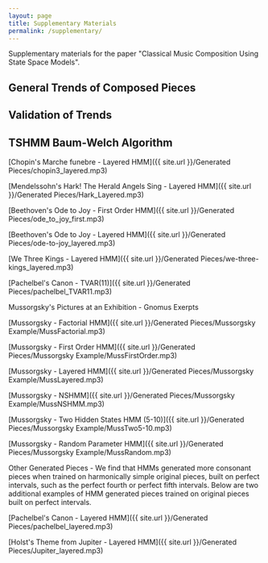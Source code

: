 ```yaml
---
layout: page
title: Supplementary Materials
permalink: /supplementary/
---
```

Supplementary materials for the paper "Classical Music Composition Using State Space Models".

## General Trends of Composed Pieces




## Validation of Trends



## TSHMM Baum-Welch Algorithm

[Chopin's Marche funebre - Layered HMM]({{ site.url }}/Generated Pieces/chopin3_layered.mp3)

[Mendelssohn's Hark! The Herald Angels Sing - Layered HMM]({{ site.url }}/Generated Pieces/Hark_Layered.mp3)

[Beethoven's Ode to Joy - First Order HMM]({{ site.url }}/Generated Pieces/ode_to_joy_first.mp3)

[Beethoven's Ode to Joy - Layered HMM]({{ site.url }}/Generated Pieces/ode-to-joy_layered.mp3)

[We Three Kings - Layered HMM]({{ site.url }}/Generated Pieces/we-three-kings_layered.mp3)

[Pachelbel's Canon - TVAR(11)]({{ site.url }}/Generated Pieces/pachelbel_TVAR11.mp3)

Mussorgsky's Pictures at an Exhibition - Gnomus Exerpts

[Mussorgsky - Factorial HMM]({{ site.url }}/Generated Pieces/Mussorgsky Example/MussFactorial.mp3)

[Mussorgsky - First Order HMM]({{ site.url }}/Generated Pieces/Mussorgsky Example/MussFirstOrder.mp3)

[Mussorgsky - Layered HMM]({{ site.url }}/Generated Pieces/Mussorgsky Example/MussLayered.mp3)

[Mussorgsky - NSHMM]({{ site.url }}/Generated Pieces/Mussorgsky Example/MussNSHMM.mp3)

[Mussorgsky - Two Hidden States HMM (5-10)]({{ site.url }}/Generated Pieces/Mussorgsky Example/MussTwo5-10.mp3)

[Mussorgsky - Random Parameter HMM]({{ site.url }}/Generated Pieces/Mussorgsky Example/MussRandom.mp3)

Other Generated Pieces - We find that HMMs generated more consonant pieces when trained on harmonically simple original pieces, built on perfect intervals, such as the perfect fourth or perfect fifth intervals. Below are two additional examples of HMM generated pieces trained on original pieces built on perfect intervals.

[Pachelbel's Canon - Layered HMM]({{ site.url }}/Generated Pieces/pachelbel_layered.mp3)

[Holst's Theme from Jupiter - Layered HMM]({{ site.url }}/Generated Pieces/Jupiter_layered.mp3)

